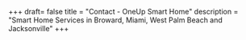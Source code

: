 +++
draft= false
title = "Contact - OneUp Smart Home"
description = "Smart Home Services in Broward, Miami, West Palm Beach and Jacksonville"
+++
